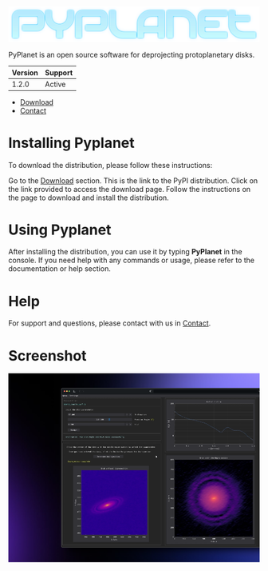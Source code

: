 ![Pyplanet Logo](assets/LOGO.png)

PyPlanet is an open source software for deprojecting protoplanetary disks.

| Version |    Support    |
|---------| ------------- |
| 1.2.0   |    Active     |

* [Download]
* [Contact]

# Installing Pyplanet
To download the distribution, please follow these instructions:

Go to the [Download] section. This is the link to the PyPI distribution.
Click on the link provided to access the download page.
Follow the instructions on the page to download and install the distribution.

# Using Pyplanet
After installing the distribution, you can use it by typing **PyPlanet** in the console.
If you need help with any commands or usage, please refer to the documentation or help section.

# Help
For support and questions, please contact with us in [Contact].

# Screenshot
![Pyplanet SS](assets/414shots_so.png)

[Download]: https://test-files.pythonhosted.org/packages/e4/2b/f835c5f0c1b326d4dc1ff142e2f444d6de3da9ece3a248677395be05960e/beta_pyplanet-1.3.5.tar.gz
[Contact]: mailto:pyplanet.contact@gmail.com
